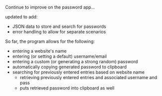 Continue to improve on the password app...

updated to add:
- JSON data to store and search for passwords
- error handling to allow for separate scenarios

So far, the program allows for the following:
- entering a website's name
- entering (or setting a default) username/email
- entering a custom (or generating a strong random) password
- automatically copying generated password to clipboard
- searching for previously entered entries based on website name
  - retrieving previously entered entries and associated username and pass
  - puts retrieved password into clipboard as well
